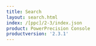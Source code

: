 ```yaml
---
title: Search
layout: search.html
index: /[ppc]/2-3/index.json
product: PowerPrecision Console
productversion: '2.3.1'
---
```




